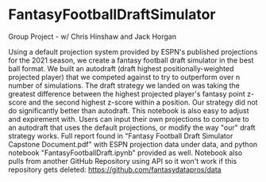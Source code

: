 # FantasyFootballDraftSimulator

Group Project - w/ Chris Hinshaw and Jack Horgan

Using a default projection system provided by ESPN's published projections for the 2021 season, we create a fantasy football draft simulator in the best ball format. We built an autodraft (draft highest positionally-weighted projected player) that we competed against to try to outperform over n number of simulations. The draft strategy we landed on was taking the greatest difference between the highest projected player's fantasy point z-score and the second highest z-score within a position. Our strategy did not do significantly better than autodraft. This notebook is also easy to adjust and expirement with. Users can input their own projections to compare to an autodraft that uses the default projections, or modify the way "our" draft strategy works. Full report found in "Fantasy Football Draft Simulator Capstone Document.pdf" with ESPN projection data under data, and python notebook "FantasyFootballDraft.ipynb" provided as well. Notebook also pulls from another GitHub Repository using API so it won't work if this repository gets deleted: https://github.com/fantasydatapros/data
